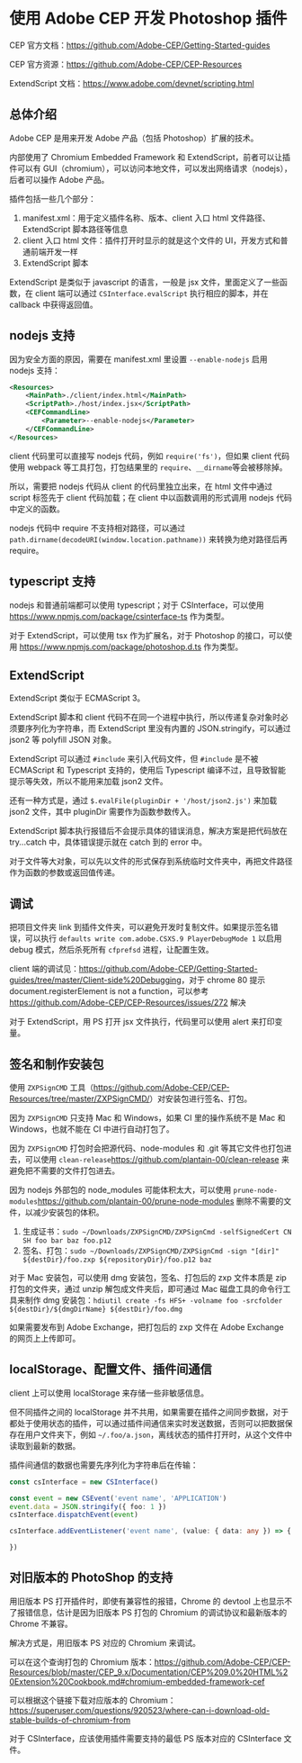 # 使用 Adobe CEP 开发 Photoshop 插件

CEP 官方文档：<https://github.com/Adobe-CEP/Getting-Started-guides>

CEP 官方资源：<https://github.com/Adobe-CEP/CEP-Resources>

ExtendScript 文档：<https://www.adobe.com/devnet/scripting.html>

## 总体介绍

Adobe CEP 是用来开发 Adobe 产品（包括 Photoshop）扩展的技术。

内部使用了 Chromium Embedded Framework 和 ExtendScript，前者可以让插件可以有 GUI（chromium），可以访问本地文件，可以发出网络请求（nodejs），后者可以操作 Adobe 产品。

插件包括一些几个部分：

1. manifest.xml：用于定义插件名称、版本、client 入口 html 文件路径、ExtendScript 脚本路径等信息
2. client 入口 html 文件：插件打开时显示的就是这个文件的 UI，开发方式和普通前端开发一样
3. ExtendScript 脚本

ExtendScript 是类似于 javascript 的语言，一般是 jsx 文件，里面定义了一些函数，在 client 端可以通过 `CSInterface.evalScript` 执行相应的脚本，并在 callback 中获得返回值。

## nodejs 支持

因为安全方面的原因，需要在 manifest.xml 里设置 `--enable-nodejs` 启用 nodejs 支持：

```xml
<Resources>
    <MainPath>./client/index.html</MainPath>
    <ScriptPath>./host/index.jsx</ScriptPath>
    <CEFCommandLine>
        <Parameter>--enable-nodejs</Parameter>
    </CEFCommandLine>
</Resources>
```

client 代码里可以直接写 nodejs 代码，例如 `require('fs')`，但如果 client 代码使用 webpack 等工具打包，打包结果里的 `require`、`__dirname`等会被移除掉。

所以，需要把 nodejs 代码从 client 的代码里独立出来，在 html 文件中通过 script 标签先于 client 代码加载；在 client 中以函数调用的形式调用 nodejs 代码中定义的函数。

nodejs 代码中 require 不支持相对路径，可以通过 `path.dirname(decodeURI(window.location.pathname))` 来转换为绝对路径后再 require。

## typescript 支持

nodejs 和普通前端都可以使用 typescript；对于 CSInterface，可以使用 <https://www.npmjs.com/package/csinterface-ts> 作为类型。

对于 ExtendScript，可以使用 tsx 作为扩展名，对于 Photoshop 的接口，可以使用 <https://www.npmjs.com/package/photoshop.d.ts> 作为类型。

## ExtendScript

ExtendScript 类似于 ECMAScript 3。

ExtendScript 脚本和 client 代码不在同一个进程中执行，所以传递复杂对象时必须要序列化为字符串，而 ExtendScript 里没有内置的 JSON.stringify，可以通过 json2 等 polyfill JSON 对象。

ExtendScript 可以通过 `#include` 来引入代码文件，但 `#include` 是不被 ECMAScript 和 Typescript 支持的，使用后 Typescript 编译不过，且导致智能提示等失效，所以不能用来加载 json2 文件。

还有一种方式是，通过 `$.evalFile(pluginDir + '/host/json2.js')` 来加载 json2 文件，其中 pluginDir 需要作为函数参数传入。

ExtendScript 脚本执行报错后不会提示具体的错误消息，解决方案是把代码放在 try...catch 中，具体错误提示就在 catch 到的 error 中。

对于文件等大对象，可以先以文件的形式保存到系统临时文件夹中，再把文件路径作为函数的参数或返回值传递。

## 调试

把项目文件夹 link 到插件文件夹，可以避免开发时复制文件。如果提示签名错误，可以执行 `defaults write com.adobe.CSXS.9 PlayerDebugMode 1` 以启用 debug 模式，然后杀死所有 `cfprefsd` 进程，让配置生效。

client 端的调试见：<https://github.com/Adobe-CEP/Getting-Started-guides/tree/master/Client-side%20Debugging>，对于 chrome 80 提示 document.registerElement is not a function，可以参考 <https://github.com/Adobe-CEP/CEP-Resources/issues/272> 解决

对于 ExtendScript，用 PS 打开 jsx 文件执行，代码里可以使用 alert 来打印变量。

## 签名和制作安装包

使用 `ZXPSignCMD` 工具（<https://github.com/Adobe-CEP/CEP-Resources/tree/master/ZXPSignCMD/>）对安装包进行签名、打包。

因为 `ZXPSignCMD` 只支持 Mac 和 Windows，如果 CI 里的操作系统不是 Mac 和 Windows，也就不能在 CI 中进行自动打包了。

因为 `ZXPSignCMD` 打包时会把源代码、node-modules 和 .git 等其它文件也打包进去，可以使用 `clean-release`<https://github.com/plantain-00/clean-release> 来避免把不需要的文件打包进去。

因为 nodejs 外部包的 node_modules 可能体积太大，可以使用 `prune-node-modules`<https://github.com/plantain-00/prune-node-modules> 删除不需要的文件，以减少安装包的体积。

1. 生成证书：`sudo ~/Downloads/ZXPSignCMD/ZXPSignCmd -selfSignedCert CN SH foo bar baz foo.p12`
2. 签名、打包：`sudo ~/Downloads/ZXPSignCMD/ZXPSignCmd -sign "[dir]" ${destDir}/foo.zxp ${repositoryDir}/foo.p12 baz`

对于 Mac 安装包，可以使用 dmg 安装包，签名、打包后的 zxp 文件本质是 zip 打包的文件夹，通过 unzip 解包成文件夹后，即可通过 Mac 磁盘工具的命令行工具来制作 dmg 安装包：`hdiutil create -fs HFS+ -volname foo -srcfolder ${destDir}/${dmgDirName} ${destDir}/foo.dmg`

如果需要发布到 Adobe Exchange，把打包后的 zxp 文件在 Adobe Exchange 的网页上上传即可。

## localStorage、配置文件、插件间通信

client 上可以使用 localStorage 来存储一些非敏感信息。

但不同插件之间的 localStorage 并不共用，如果需要在插件之间同步数据，对于都处于使用状态的插件，可以通过插件间通信来实时发送数据，否则可以把数据保存在用户文件夹下，例如 `~/.foo/a.json`，离线状态的插件打开时，从这个文件中读取到最新的数据。

插件间通信的数据也需要先序列化为字符串后在传输：

```ts
const csInterface = new CSInterface()

const event = new CSEvent('event name', 'APPLICATION')
event.data = JSON.stringify({ foo: 1 })
csInterface.dispatchEvent(event)

csInterface.addEventListener('event name', (value: { data: any }) => {

})
```

## 对旧版本的 PhotoShop 的支持

用旧版本 PS 打开插件时，即使有兼容性的报错，Chrome 的 devtool 上也显示不了报错信息，估计是因为旧版本 PS 打包的 Chromium 的调试协议和最新版本的 Chrome 不兼容。

解决方式是，用旧版本 PS 对应的 Chromium 来调试。

可以在这个查询打包的 Chromium 版本：<https://github.com/Adobe-CEP/CEP-Resources/blob/master/CEP_9.x/Documentation/CEP%209.0%20HTML%20Extension%20Cookbook.md#chromium-embedded-framework-cef>

可以根据这个链接下载对应版本的 Chromium：<https://superuser.com/questions/920523/where-can-i-download-old-stable-builds-of-chromium-from>

对于 CSInterface，应该使用插件需要支持的最低 PS 版本对应的 CSInterface 文件。
